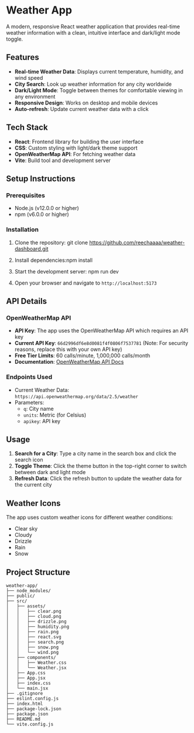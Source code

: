 # Weather App

A modern, responsive React weather application that provides real-time weather information with a clean, intuitive interface and dark/light mode toggle.



## Features

- **Real-time Weather Data**: Displays current temperature, humidity, and wind speed
- **City Search**: Look up weather information for any city worldwide
- **Dark/Light Mode**: Toggle between themes for comfortable viewing in any environment
- **Responsive Design**: Works on desktop and mobile devices
- **Auto-refresh**: Update current weather data with a click

## Tech Stack

- **React**: Frontend library for building the user interface
- **CSS**: Custom styling with light/dark theme support
- **OpenWeatherMap API**: For fetching weather data
- **Vite**: Build tool and development server

## Setup Instructions

### Prerequisites

- Node.js (v12.0.0 or higher)
- npm (v6.0.0 or higher)

### Installation

1. Clone the repository: git clone https://github.com/reechaaaa/weather-dashboard.git

2. Install dependencies:npm install

3. Start the development server: npm run dev

4. Open your browser and navigate to `http://localhost:5173`


## API Details

### OpenWeatherMap API

- **API Key**: The app uses the OpenWeatherMap API which requires an API key
- **Current API Key**: `66d2996df6e8d0081f4f0806f7537781` (Note: For security reasons, replace this with your own API key)
- **Free Tier Limits**: 60 calls/minute, 1,000,000 calls/month
- **Documentation**: [OpenWeatherMap API Docs](https://openweathermap.org/api)

### Endpoints Used

- Current Weather Data: `https://api.openweathermap.org/data/2.5/weather`
- Parameters:
  - `q`: City name
  - `units`: Metric (for Celsius)
  - `apikey`: API key

## Usage

1. **Search for a City**: Type a city name in the search box and click the search icon
2. **Toggle Theme**: Click the theme button in the top-right corner to switch between dark and light mode
3. **Refresh Data**: Click the refresh button to update the weather data for the current city

## Weather Icons

The app uses custom weather icons for different weather conditions:
- Clear sky
- Cloudy
- Drizzle
- Rain
- Snow

## Project Structure

```
weather-app/
├── node_modules/
├── public/
├── src/
│   ├── assets/
│   │   ├── clear.png
│   │   ├── cloud.png
│   │   ├── drizzle.png
│   │   ├── humidity.png
│   │   ├── rain.png
│   │   ├── react.svg
│   │   ├── search.png
│   │   ├── snow.png
│   │   └── wind.png
│   ├── components/
│   │   ├── Weather.css
│   │   └── Weather.jsx
│   ├── App.css
│   ├── App.jsx
│   ├── index.css
│   └── main.jsx
├── .gitignore
├── eslint.config.js
├── index.html
├── package-lock.json
├── package.json
├── README.md
└── vite.config.js
```

